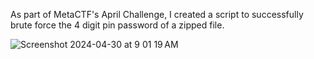 As part of MetaCTF's April Challenge, I created a script to successfully brute force the 4 digit pin password of a zipped file.

![Screenshot 2024-04-30 at 9 01 19 AM](https://github.com/jj230/jj230/assets/93885534/26b6748a-5ec0-4388-b6aa-5e8d19422769)
